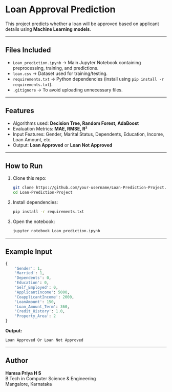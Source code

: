 # Loan Approval Prediction

This project predicts whether a loan will be approved based on applicant details using **Machine Learning models**.

---

## Files Included
- `Loan_prediction.ipynb` → Main Jupyter Notebook containing preprocessing, training, and predictions.
- `loan.csv` → Dataset used for training/testing.
- `requirements.txt` → Python dependencies (install using `pip install -r requirements.txt`).
- `.gitignore` → To avoid uploading unnecessary files.

---

## Features
- Algorithms used: **Decision Tree, Random Forest, AdaBoost**
- Evaluation Metrics: **MAE, RMSE, R²**
- Input Features: Gender, Marital Status, Dependents, Education, Income, Loan Amount, etc.
- Output: **Loan Approved** or **Loan Not Approved**

---

## How to Run
1. Clone this repo:
   ```bash
   git clone https://github.com/your-username/Loan-Prediction-Project.git
   cd Loan-Prediction-Project
   ```
2. Install dependencies:
   ```bash
   pip install -r requirements.txt
   ```
3. Open the notebook:
   ```bash
   jupyter notebook Loan_prediction.ipynb
   ```

---

## Example Input
```python
{
    'Gender': 1,
    'Married': 1,
    'Dependents': 0,
    'Education': 0,
    'Self_Employed': 0,
    'ApplicantIncome': 5000,
    'CoapplicantIncome': 2000,
    'LoanAmount': 150,
    'Loan_Amount_Term': 360,
    'Credit_History': 1.0,
    'Property_Area': 2
}
```

**Output:**  
```
Loan Approved Or Loan Not Approved
```

---

## Author
**Hamsa Priya H S**  
B.Tech in Computer Science & Engineering  
Mangalore, Karnataka
